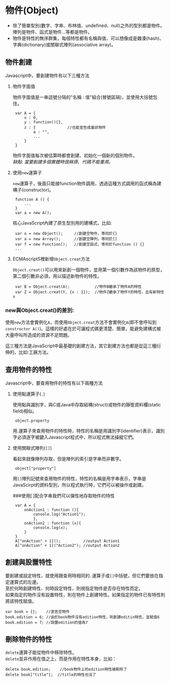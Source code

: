 # 物件(Object)

+ 除了簡單型別(數字、字串、布林值、undefined、null)之外的型別都是物件。陣列是物件、函式是物件...等都是物件。<br />
+ 物件是特性的無序群集，每個特性都有名稱與值，可以想像成是雜湊(hash)、字典(dictionary)或關聯式陣列(associative array)。

## 物件創建

Javascript中，要創建物件有以下三種方法<br />

1. 物件字面值

	物件字面值是一串逗號分隔的"名稱 : 值"組合(冒號區隔)，並使用大括號包住。

		var A = {
			x : 0,
			y : function(){},
			z : {              //也能宣告成巢狀物件
				a : "",
				...
			}
		}

	物件字面值每次被估算時都會創建、初始化一個新的個別物件。<br />
	*缺點: 當要創建多個實體時很麻煩、代碼不能重用。*<br />

2. 使用`new`運算子

	`new`運算子，後面只能接function物件調用，透過這種方式調用的函式稱為建構子(constructor)。<br />

		function A () {
			...
		}
		var a = new A();

	核心JavaScript內建了原生型別用的建構式，比如:

		var o = new Object();     //創建空物件，等同於{}
		var a = new Array();      //創建空陣列，等同於[]
		var f = new Function();   //創建空函式，等同於function () {}
		...

3. ECMAscript5裡新增`Object.creat`方法

	`Object.creat()`可以用來新創一個物件，並用第一個引數作為該物件的原型，第二個引數非必須，用以描述新物件的特性。<br />

		var B = Object.creat(A);           //物件B繼承了物件A的特性
		var Z = Object.creat(Y, {x : 1});  //物件Z繼承了物件Y的特性，且有新特性x

### new與Object.creat()的差別:

使用`new`方法會實例化`A`，而使用`Object.creat`方法不會實例化`A`(即不會呼叫到`constroctor A()`)。這樣的好處在於可讓程式碼更清楚、簡單，能避免建構式被大量呼叫所造成的資源不足問題。


這三種方法是JavaScript中最基礎的創建方法，其它創建方法也都是從這三種衍伸的，比如:工廠方法。

## 查用物件的特性

Javascript中，要查用物件的特性有以下兩種方法<br />

1. 使用點運算子(`.`)

	使用點與識別字，與C或Java中存取結構(struct)或物件的靜態資料欄(static field)相似。

		object.property

	用.運算子來查用物件的特性時，特性的名稱是用識別字(identifier)表示，識別字必須逐字被鍵入Javascript程式中，所以程式無法操縱它們。<br />

2. 使用關聯式陣列(`[]`)

	看起來就像陣列存取，但是陣列的索引是字串而非數字。

		object["property"]

	用`[]`陣列記號來查用物件的特性，特性的名稱是用字串表示，字串是JavaScirpt的資料型別，所以程式執行時，它們可以被操作或創建。

	###使用[ ]配合字串我們可以彈性地存取物件的特性

		var A = {
			onAction1 : function (){
				console.log("Action1");
				},
			onAction2 : function (x){
				console.log(x);
			}
		}
		A["onAction" + 1]();          //output Action1
		A["onAction" + 1]("Action2"); //output Action2

## 創建與設置特性

要創建或設定特性，就使用跟查用時相同的`.`運算子或`[]`中括號，但它們要放在指定運算式的左邊。<br />
至於何時創建特性、何時設定特性，則視指定物件是否存在特性而定。<br />
如果指定的物件沒有設置特性，則在物件上創建特性。如果指定的物件已有特性則將該特性賦值。

	var book = {};    //宣告空物件
	book.edition = 6; //由於book物件沒有edition特性，則創建editin特性，並賦值6
	book.edition = 7; //設置edition的值為7

## 刪除物件的特性

`delete`運算子能從物件中移除特性。<br />
`delete`並非作用在值之上，而是作用在特性本身，比如：
	
	delete book.edition;    //book物件上的edition特性被刪除了
	delete book["title"];  //title的特性也沒了

